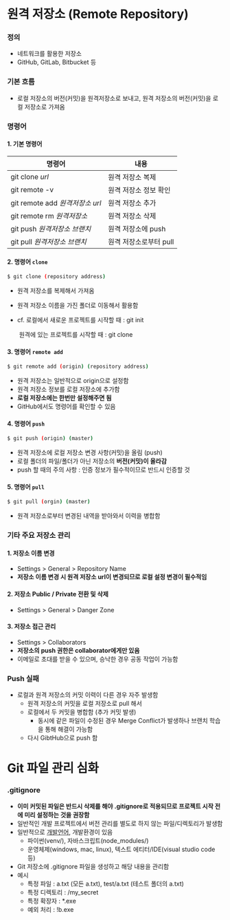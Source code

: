# 원격 저장소 (Remote Repository)

### 정의

- 네트워크를 활용한 저장소
- GitHub, GitLab, Bitbucket 등



### 기본 흐름

- 로컬 저장소의 버전(커밋)을 원격저장소로 보내고, 원격 저장소의 버전(커밋)을 로컬 저장소로 가져옴



### 명령어

#### 1. 기본 명령어

| 명령어                          | 내용                   |
| ------------------------------- | ---------------------- |
| git clone *url*                 | 원격 저장소 복제       |
| git remote -v                   | 원격 저장소 정보 확인  |
| git remote add *원격저장소 url* | 원격 저장소 추가       |
| git remote rm *원격저장소*      | 원격 저장소 삭제       |
| git push *원격저장소 브랜치*    | 원격 저장소에 push     |
| git pull *원격저장소 브랜치*    | 원격 저장소로부터 pull |



#### 2. 명령어  `clone`

```bash
$ git clone (repository address)
```

- 원격 저장소를 복제해서 가져옴

- 원격 저장소 이름을 가진 폴더로 이동해서 활용함

- cf. 로컬에서 새로운 프로젝트를 시작할 때 : git init

  ​     원격에 있는 프로젝트를 시작할 때 : git clone



#### 3. 명령어  `remote add`

```bash
$ git remote add (origin) (repository address)
```

- 원격 저장소는 일반적으로 origin으로 설정함
- 원격 저장소 정보를 로컬 저장소에 추가함
- **로컬 저장소에는 한번만 설정해주면 됨**
- GitHub에서도 명령어를 확인할 수 있음



#### 4. 명령어  `push`

```bash
$ git push (origin) (master)
```

- 원격 저장소에 로컬 저장소 변경 사항(커밋)을 올림 (push)
- 로컬 폴더의 파일/폴더가 아닌 저장소의 **버전(커밋)이 올라감**
- push 할 때의 주의 사항 : 인증 정보가 필수적이므로 반드시 인증할 것



#### 5. 명령어  `pull`

```bash
$ git pull (orgin) (master)
```

- 원격 저장소로부터 변경된 내역을 받아와서 이력을 병합함



### 기타 주요 저장소 관리

#### 1. 저장소 이름 변경

- Settings > General > Repository Name
- **저장소 이름 변경 시 원격 저장소 url이 변경되므로 로컬 설정 변경이 필수적임**



#### 2. 저장소 Public / Private 전환 및 삭제

- Settings > General > Danger Zone



#### 3. 저장소 접근 관리

- Settings > Collaborators
- **저장소의 push 권한은 collaborator에게만 있음**
- 이메일로 초대를 받을 수 있으며, 승낙한 경우 공동 작업이 가능함



### Push 실패

- 로컬과 원격 저장소의 커밋 이력이 다른 경우 자주 발생함
  - 원격 저장소의 커밋을 로컬 저장소로 pull 해서
  - 로컬에서 두 커밋을 병합함 (추가 커밋 발생)
    - 동시에 같은 파일이 수정된 경우 Merge Conflict가 발생하나 브랜치 학습을 통해 해결이 가능함
  - 다시 GibtHub으로 push 함





# Git 파일 관리 심화

### .gitignore

- **이미 커밋된 파일은 반드시 삭제를 해야 .gitignore로 적용되므로 프로젝트 시작 전에 미리 설정하는 것을 권장함**
- 일반적인 개발 프로젝트에서 버전 관리를 별도로 하지 않는 파일/디렉토리가 발생함
- 일반적으로 [개발언어](https://github.com/github/gitignore), 개발환경이 있음
  - 파이썬(venv/), 자바스크립트(node_modules/)
  - 운영체제(windows, mac, linux), 텍스트 에티터/IDE(visual studio code 등)
- Git 저장소에 .gitignore 파일을 생성하고 해당 내용을 관리함
- 예시
  - 특정 파일 : a.txt (모든 a.txt), test/a.txt (테스트 폴더의 a.txt)
  - 특정 디렉토리 : /my_secret
  - 특정 확장자 : *.exe
  - 예외 처리 : !b.exe